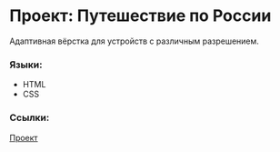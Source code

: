 # Проект: Путешествие по России
Адаптивная вёрстка для устройств с различным разрешением.

### Языки:
* HTML
* CSS

### Ссылки:
[Проект](https://goloche.github.io/russian-travel/)